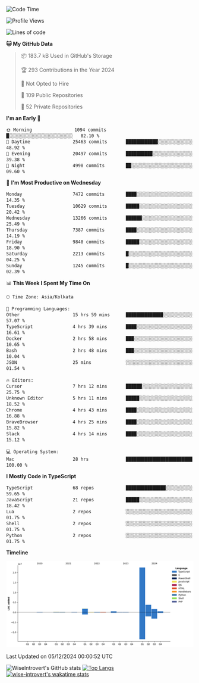 <!--START_SECTION:waka-->
![Code Time](http://img.shields.io/badge/Code%20Time-1%2C925%20hrs%2058%20mins-blue)

![Profile Views](http://img.shields.io/badge/Profile%20Views-0-blue)

![Lines of code](https://img.shields.io/badge/From%20Hello%20World%20I%27ve%20Written-31.3%20million%20lines%20of%20code-blue)

**🐱 My GitHub Data** 

> 📦 183.7 kB Used in GitHub's Storage 
 > 
> 🏆 293 Contributions in the Year 2024
 > 
> 🚫 Not Opted to Hire
 > 
> 📜 109 Public Repositories 
 > 
> 🔑 52 Private Repositories 
 > 
**I'm an Early 🐤** 

```text
🌞 Morning                1094 commits        █░░░░░░░░░░░░░░░░░░░░░░░░   02.10 % 
🌆 Daytime                25463 commits       ████████████░░░░░░░░░░░░░   48.92 % 
🌃 Evening                20497 commits       ██████████░░░░░░░░░░░░░░░   39.38 % 
🌙 Night                  4998 commits        ██░░░░░░░░░░░░░░░░░░░░░░░   09.60 % 
```
📅 **I'm Most Productive on Wednesday** 

```text
Monday                   7472 commits        ████░░░░░░░░░░░░░░░░░░░░░   14.35 % 
Tuesday                  10629 commits       █████░░░░░░░░░░░░░░░░░░░░   20.42 % 
Wednesday                13266 commits       ██████░░░░░░░░░░░░░░░░░░░   25.49 % 
Thursday                 7387 commits        ████░░░░░░░░░░░░░░░░░░░░░   14.19 % 
Friday                   9840 commits        █████░░░░░░░░░░░░░░░░░░░░   18.90 % 
Saturday                 2213 commits        █░░░░░░░░░░░░░░░░░░░░░░░░   04.25 % 
Sunday                   1245 commits        █░░░░░░░░░░░░░░░░░░░░░░░░   02.39 % 
```


📊 **This Week I Spent My Time On** 

```text
🕑︎ Time Zone: Asia/Kolkata

💬 Programming Languages: 
Other                    15 hrs 59 mins      ██████████████░░░░░░░░░░░   57.07 % 
TypeScript               4 hrs 39 mins       ████░░░░░░░░░░░░░░░░░░░░░   16.61 % 
Docker                   2 hrs 58 mins       ███░░░░░░░░░░░░░░░░░░░░░░   10.65 % 
Bash                     2 hrs 48 mins       ███░░░░░░░░░░░░░░░░░░░░░░   10.04 % 
JSON                     25 mins             ░░░░░░░░░░░░░░░░░░░░░░░░░   01.54 % 

🔥 Editors: 
Cursor                   7 hrs 12 mins       ██████░░░░░░░░░░░░░░░░░░░   25.75 % 
Unknown Editor           5 hrs 11 mins       █████░░░░░░░░░░░░░░░░░░░░   18.52 % 
Chrome                   4 hrs 43 mins       ████░░░░░░░░░░░░░░░░░░░░░   16.88 % 
BraveBrowser             4 hrs 25 mins       ████░░░░░░░░░░░░░░░░░░░░░   15.82 % 
Slack                    4 hrs 14 mins       ████░░░░░░░░░░░░░░░░░░░░░   15.12 % 

💻 Operating System: 
Mac                      28 hrs              █████████████████████████   100.00 % 
```

**I Mostly Code in TypeScript** 

```text
TypeScript               68 repos            ███████████████░░░░░░░░░░   59.65 % 
JavaScript               21 repos            █████░░░░░░░░░░░░░░░░░░░░   18.42 % 
Lua                      2 repos             ░░░░░░░░░░░░░░░░░░░░░░░░░   01.75 % 
Shell                    2 repos             ░░░░░░░░░░░░░░░░░░░░░░░░░   01.75 % 
Python                   2 repos             ░░░░░░░░░░░░░░░░░░░░░░░░░   01.75 % 
```



**Timeline**

![Lines of Code chart](https://raw.githubusercontent.com/wise-introvert/wise-introvert/master/assets/bar_graph.png)


 Last Updated on 05/12/2024 00:00:52 UTC
<!--END_SECTION:waka-->

![WiseIntrovert's GitHub stats](https://github-readme-stats.vercel.app/api?username=wise-introvert&count_private=true&show_icons=true)
[![Top Langs](https://github-readme-stats.vercel.app/api/top-langs/?username=wise-introvert&langs_count=10)](https://github.com/anuraghazra/github-readme-stats)
[![wise-introvert's wakatime stats](https://github-readme-stats.vercel.app/api/wakatime?username=wiseintrovert)](https://github.com/anuraghazra/github-readme-stats)
